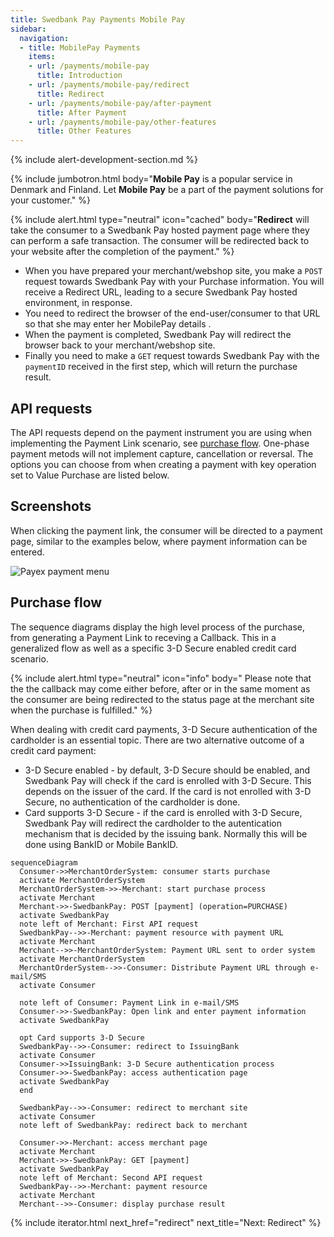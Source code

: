 ```yaml
---
title: Swedbank Pay Payments Mobile Pay
sidebar:
  navigation:
  - title: MobilePay Payments
    items:
    - url: /payments/mobile-pay
      title: Introduction
    - url: /payments/mobile-pay/redirect
      title: Redirect
    - url: /payments/mobile-pay/after-payment
      title: After Payment
    - url: /payments/mobile-pay/other-features
      title: Other Features
---
```


{% include alert-development-section.md %}

{% include jumbotron.html body="**Mobile Pay** is a popular service in Denmark
and Finland. Let **Mobile Pay** be a part of the payment solutions for your
customer." %}

{% include alert.html type="neutral"
                      icon="cached"
                      body="**Redirect** will take the consumer to a Swedbank
                      Pay hosted payment page where they can perform a safe
                      transaction. The consumer will be redirected back to your
                      website after the completion of the payment." %}

* When you have prepared your merchant/webshop site, you make a `POST` request
  towards Swedbank Pay with your Purchase information.
  You will receive a Redirect URL, leading to a secure Swedbank Pay hosted
  environment, in response.
* You need to redirect the browser of the end-user/consumer to that URL so
  that she may enter her MobilePay details .
* When the payment is completed, Swedbank Pay will redirect the browser back
  to your merchant/webshop site.
* Finally you need to make a `GET` request towards Swedbank Pay with the
  `paymentID` received in the first step, which will return the purchase result.

## API requests

The API requests depend on the payment instrument you are using when implementing
the Payment Link scenario, see [purchase flow](#purchase-flow).
One-phase payment metods will not implement capture, cancellation or reversal.
The options you can choose from when creating a payment with key operation set
to Value Purchase are listed below.

## Screenshots

When clicking the payment link, the consumer will be directed to a payment
page, similar to the examples below, where payment information can be entered.

![Payex payment menu][paymentMethodsScreenshot]

## Purchase flow

The sequence diagrams display the high level process of the purchase,
from generating a Payment Link to receving a Callback.
This in a generalized flow as well as a specific 3-D Secure enabled credit
card scenario.

{% include alert.html type="neutral" icon="info" body="
Please note that the the callback may come either before, after or in the same
moment as the consumer are being redirected to the status page at the merchant
site when the purchase is fulfilled." %}

When dealing with credit card payments, 3-D Secure authentication of the
cardholder is an essential topic.
There are two alternative outcome of a credit card payment:

* 3-D Secure enabled - by default, 3-D Secure should be enabled, and Swedbank
  Pay will check if the card is enrolled with 3-D Secure.
  This depends on the issuer of the card.
  If the card is not enrolled with 3-D Secure, no authentication
  of the cardholder is done.
* Card supports 3-D Secure - if the card is enrolled with 3-D Secure,
  Swedbank Pay will redirect the cardholder to the autentication mechanism
  that is decided by the issuing bank.
  Normally this will be done using BankID or Mobile BankID.

```mermaid
sequenceDiagram
  Consumer->>MerchantOrderSystem: consumer starts purchase
  activate MerchantOrderSystem
  MerchantOrderSystem->>-Merchant: start purchase process
  activate Merchant
  Merchant->>-SwedbankPay: POST [payment] (operation=PURCHASE)
  activate SwedbankPay
  note left of Merchant: First API request
  SwedbankPay-->>-Merchant: payment resource with payment URL
  activate Merchant
  Merchant-->>-MerchantOrderSystem: Payment URL sent to order system
  activate MerchantOrderSystem
  MerchantOrderSystem-->>-Consumer: Distribute Payment URL through e-mail/SMS
  activate Consumer

  note left of Consumer: Payment Link in e-mail/SMS
  Consumer->>-SwedbankPay: Open link and enter payment information
  activate SwedbankPay

  opt Card supports 3-D Secure
  SwedbankPay-->>-Consumer: redirect to IssuingBank
  activate Consumer
  Consumer->>IssuingBank: 3-D Secure authentication process
  Consumer->>-SwedbankPay: access authentication page
  activate SwedbankPay
  end

  SwedbankPay-->>-Consumer: redirect to merchant site
  activate Consumer
  note left of SwedbankPay: redirect back to merchant

  Consumer->>-Merchant: access merchant page
  activate Merchant
  Merchant->>-SwedbankPay: GET [payment]
  activate SwedbankPay
  note left of Merchant: Second API request
  SwedbankPay-->>-Merchant: payment resource
  activate Merchant
  Merchant-->>-Consumer: display purchase result
```

{% include iterator.html
                         next_href="redirect"
                         next_title="Next: Redirect" %}

[paymentMethodsScreenshot]: /assets/img/checkout/payment_methods.PNG
